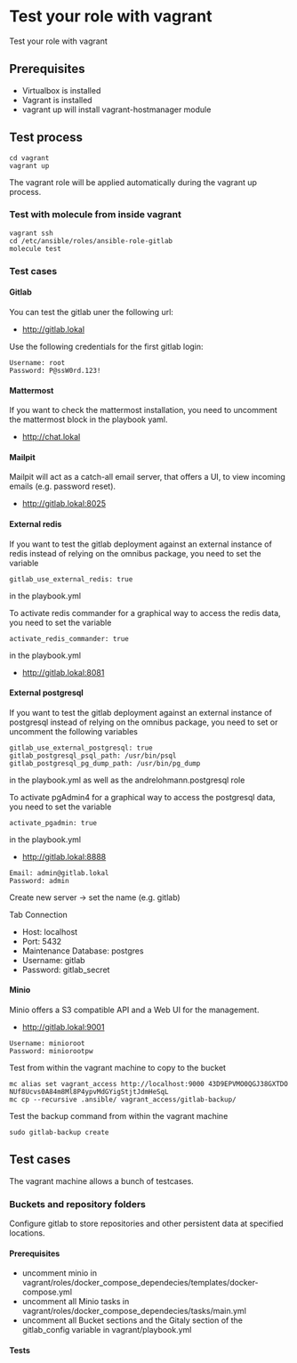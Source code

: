 # Test your role with vagrant

Test your role with vagrant

## Prerequisites

* Virtualbox is installed
* Vagrant is installed
* vagrant up will install vagrant-hostmanager module

## Test process

```
cd vagrant
vagrant up
```

The vagrant role will be applied automatically during the vagrant up process.

### Test with molecule from inside vagrant

```
vagrant ssh
cd /etc/ansible/roles/ansible-role-gitlab
molecule test
```

### Test cases

#### Gitlab

You can test the gitlab uner the following url:

* http://gitlab.lokal

Use the following credentials for the first gitlab login:

```
Username: root
Password: P@ssW0rd.123!
```

#### Mattermost

If you want to check the mattermost installation, you need to uncomment the mattermost block in the playbook yaml.

* http://chat.lokal

#### Mailpit

Mailpit will act as a catch-all email server, that offers a UI, to view incoming emails (e.g. password reset).

* http://gitlab.lokal:8025

#### External redis

If you want to test the gitlab deployment against an external instance of redis instead of relying on the omnibus package,
you need to set the variable

    gitlab_use_external_redis: true

in the playbook.yml

To activate redis commander for a graphical way to access the redis data,
you need to set the variable

    activate_redis_commander: true

in the playbook.yml

* http://gitlab.lokal:8081

#### External postgresql

If you want to test the gitlab deployment against an external instance of postgresql instead of relying on the omnibus package,
you need to set or uncomment the following variables

    gitlab_use_external_postgresql: true
    gitlab_postgresql_psql_path: /usr/bin/psql
    gitlab_postgresql_pg_dump_path: /usr/bin/pg_dump

in the playbook.yml as well as the andrelohmann.postgresql role

To activate pgAdmin4 for a graphical way to access the postgresql data,
you need to set the variable

    activate_pgadmin: true

in the playbook.yml

* http://gitlab.lokal:8888

```
Email: admin@gitlab.lokal
Password: admin
```

Create new server -> set the name (e.g. gitlab)

Tab Connection

* Host: localhost
* Port: 5432
* Maintenance Database: postgres
* Username: gitlab
* Password: gitlab_secret

#### Minio

Minio offers a S3 compatible API and a Web UI for the management.

* http://gitlab.lokal:9001

```
Username: minioroot
Password: miniorootpw
```

Test from within the vagrant machine to copy to the bucket

```
mc alias set vagrant_access http://localhost:9000 43D9EPVMO0QGJ38GXTDO NUf8Ucvs0A84m8Ml8P4ypvMdGYigStjtJdmHeSqL
mc cp --recursive .ansible/ vagrant_access/gitlab-backup/
```

Test the backup command from within the vagrant machine

```
sudo gitlab-backup create
```


## Test cases

The vagrant machine allows a bunch of testcases.

### Buckets and repository folders

Configure gitlab to store repositories and other persistent data at specified locations.

#### Prerequisites

* uncomment minio in vagrant/roles/docker_compose_dependecies/templates/docker-compose.yml
* uncomment all Minio tasks in vagrant/roles/docker_compose_dependecies/tasks/main.yml
* uncomment all Bucket sections and the Gitaly section of the gitlab_config variable in vagrant/playbook.yml

#### Tests
